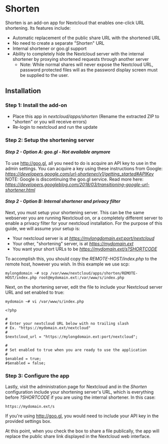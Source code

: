 # Shorten
Shorten is an add-on app for Nextcloud that enables one-click URL shortening. Its features include:
- Automatic replacement of the public share URL with the shortened URL
- No need to create a separate "Shorten" URL
- Internal shortener or goo.gl support
- Ability to completely hide the Nextcloud server with the internal shortener by proxying shortened requests through another server
    - Note: While normal shares will never expose the Nextcloud URL, password protected files will as the password display screen must be supplied to the user.

## Installation

### Step 1: Install the add-on

- Place this app in *nextcloud/apps/shorten* (Rename the extracted ZIP to "shorten" or you will receive errors)
- Re-login to nextcloud and run the update

### Step 2: Setup the shortening server

#### *Step 2 - Option A: goo.gl - Not available anymore*
To use http://goo.gl, all you need to do is acquire  an API key to use in the admin settings. You can acquire  a key using these instructions from Google: *https://developers.google.com/url-shortener/v1/getting_started#APIKey*
NOTE: Google is discontinuing the goo.gl service. Read more here: *https://developers.googleblog.com/2018/03/transitioning-google-url-shortener.html*
  
#### *Step 2 - Option B: Internal shortener and privacy filter*

Next, you must setup your shortening server. This can be the same webserver you are running Nextcloud on, or a completely different server to enable a privacy filter for your nextcloud installation. For the purpose of this guide, we will assume your setup is:
- Your nextcloud server is at *https://mylongdomain.ext:port/nextcloud*
- Your other, "shortening" server, is at *https://mydomain.ext*
- You want your short URLs to be *https://mydomain.ext/s?SHORTCODE*

To accomplish this, you should copy the *REMOTE-HOST/index.php* to the remote host, however you wish. In this example we use scp:
```
mylongdomain ~# scp /var/www/nextcloud/apps/shorten/REMOTE-HOST/index.php root@mydomain.ext:/var/www/s/index.php
```

Next, on the shortening server, edit the file to include your Nextcloud server URL and set enabled to true:
```
mydomain ~# vi /var/www/s/index.php
```
```
<?php

#
# Enter your nextcloud URL below with no trailing slash
# Ex. "https://mydomain.ext/nextcloud"
#
$nextcloud_url = "https://mylongdomain.ext:port/nextcloud";

#
# Set enabled to true when you are ready to use the application
#
$enabled = true;
#$enabled = false;
```

### Step 3: Configure the app

Lastly, visit the administration page for Nextcloud and in the *Shorten* configuration include your shortening server's URL, which is everything before *?SHORTCODE* if you are using the internal shortener. In this case:
```
https://mydomain.ext/s
```
If you're using http://goo.gl, you would need to include your API key in the provided settings box.

At this point, when you check the box to share a file publically, the app will replace the public share link displayed in the Nextcloud web interface.
